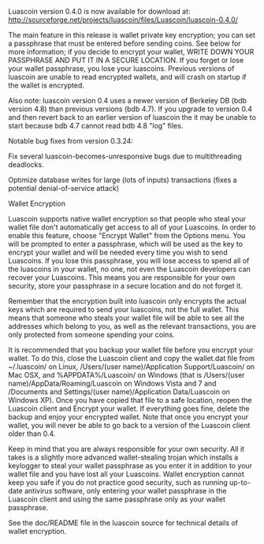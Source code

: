 Luascoin version 0.4.0 is now available for download at:
http://sourceforge.net/projects/luascoin/files/Luascoin/luascoin-0.4.0/

The main feature in this release is wallet private key encryption;
you can set a passphrase that must be entered before sending coins.
See below for more information; if you decide to encrypt your wallet,
WRITE DOWN YOUR PASSPHRASE AND PUT IT IN A SECURE LOCATION. If you
forget or lose your wallet passphrase, you lose your luascoins.
Previous versions of luascoin are unable to read encrypted wallets,
and will crash on startup if the wallet is encrypted.

Also note: luascoin version 0.4 uses a newer version of Berkeley DB
(bdb version 4.8) than previous versions (bdb 4.7). If you upgrade
to version 0.4 and then revert back to an earlier version of luascoin
the it may be unable to start because bdb 4.7 cannot read bdb 4.8
"log" files.


Notable bug fixes from version 0.3.24:

Fix several luascoin-becomes-unresponsive bugs due to multithreading
deadlocks.

Optimize database writes for large (lots of inputs) transactions
(fixes a potential denial-of-service attack)


Wallet Encryption

Luascoin supports native wallet encryption so that people who steal your
wallet file don't automatically get access to all of your Luascoins.
In order to enable this feature, choose "Encrypt Wallet" from the
Options menu.  You will be prompted to enter a passphrase, which
will be used as the key to encrypt your wallet and will be needed
every time you wish to send Luascoins.  If you lose this passphrase,
you will lose access to spend all of the luascoins in your wallet,
no one, not even the Luascoin developers can recover your Luascoins.
This means you are responsible for your own security, store your
passphrase in a secure location and do not forget it.

Remember that the encryption built into luascoin only encrypts the
actual keys which are required to send your luascoins, not the full
wallet.  This means that someone who steals your wallet file will
be able to see all the addresses which belong to you, as well as the
relevant transactions, you are only protected from someone spending
your coins.

It is recommended that you backup your wallet file before you
encrypt your wallet.  To do this, close the Luascoin client and
copy the wallet.dat file from ~/.luascoin/ on Linux, /Users/(user
name)/Application Support/Luascoin/ on Mac OSX, and %APPDATA%/Luascoin/
on Windows (that is /Users/(user name)/AppData/Roaming/Luascoin on
Windows Vista and 7 and /Documents and Settings/(user name)/Application
Data/Luascoin on Windows XP).  Once you have copied that file to a
safe location, reopen the Luascoin client and Encrypt your wallet.
If everything goes fine, delete the backup and enjoy your encrypted
wallet.  Note that once you encrypt your wallet, you will never be
able to go back to a version of the Luascoin client older than 0.4.

Keep in mind that you are always responsible for your own security.
All it takes is a slightly more advanced wallet-stealing trojan which
installs a keylogger to steal your wallet passphrase as you enter it
in addition to your wallet file and you have lost all your Luascoins.
Wallet encryption cannot keep you safe if you do not practice
good security, such as running up-to-date antivirus software, only
entering your wallet passphrase in the Luascoin client and using the
same passphrase only as your wallet passphrase.

See the doc/README file in the luascoin source for technical details
of wallet encryption.
